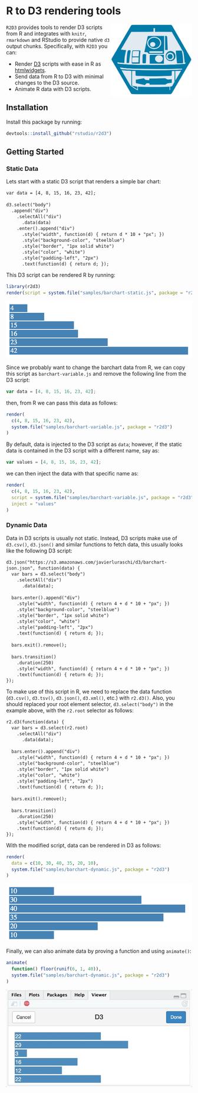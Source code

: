 R to D3 rendering tools
================

<img src="tools/README/r2d3-hex.svg" width=220 align="right"/>

`R2D3` provides tools to render D3 scripts from R and integrates with `knitr`, `rmarkdown` and RStudio to provide native `d3` output chunks. Specifically, with `R2D3` you can:

-   Render [D3](https://d3js.org/) scripts with ease in R as [htmlwidgets](https://www.htmlwidgets.org/).
-   Send data from R to D3 with minimal changes to the D3 source.
-   Animate R data with D3 scripts.

Installation
------------

Install this package by running:

``` r
devtools::install_github("rstudio/r2d3")
```

Getting Started
---------------

### Static Data

Lets start with a static D3 script that renders a simple bar chart:

    var data = [4, 8, 15, 16, 23, 42];

    d3.select("body")
      .append("div")
        .selectAll("div")
          .data(data)
        .enter().append("div")
          .style("width", function(d) { return d * 10 + "px"; })
          .style("background-color", "steelblue")
          .style("border", "1px solid white")
          .style("color", "white")
          .style("padding-left", "2px")
          .text(function(d) { return d; });

This D3 script can be rendered R by running:

``` r
library(r2d3)
render(script = system.file("samples/barchart-static.js", package = "r2d3"))
```

![](tools/README/r2d3-static.png)

Since we probably want to change the barchart data from R, we can copy this script as `barchart-variable.js` and remove the following line from the D3 script:

``` js
var data = [4, 8, 15, 16, 23, 42];
```

then, from R we can pass this data as follows:

``` r
render(
  c(4, 8, 15, 16, 23, 42),
  system.file("samples/barchart-variable.js", package = "r2d3")
)
```

By default, data is injected to the D3 script as `data`; however, if the static data is contained in the D3 script with a different name, say as:

``` js
var values = [4, 8, 15, 16, 23, 42];
```

we can then inject the data with that specific name as:

``` r
render(
  c(4, 8, 15, 16, 23, 42),
  script = system.file("samples/barchart-variable.js", package = "r2d3"),
  inject = "values"
)
```

### Dynamic Data

Data in D3 scripts is usually not static. Instead, D3 scripts make use of `d3.csv()`, `d3.json()` and similar functions to fetch data, this usually looks like the following D3 script:

    d3.json("https://s3.amazonaws.com/javierluraschi/d3/barchart-json.json", function(data) {
      var bars = d3.select("body")
        .selectAll("div")
          .data(data);
          
      bars.enter().append("div")
        .style("width", function(d) { return 4 + d * 10 + "px"; })
        .style("background-color", "steelblue")
        .style("border", "1px solid white")
        .style("color", "white")
        .style("padding-left", "2px")
        .text(function(d) { return d; });
      
      bars.exit().remove();
      
      bars.transition()
        .duration(250)
        .style("width", function(d) { return 4 + d * 10 + "px"; })
        .text(function(d) { return d; });
    });

To make use of this script in R, we need to replace the data function (`d3.csv()`, `d3.tsv()`, `d3.json()`, `d3.xml()`, etc.) with `r2.d3()`. Also, you should replaced your root element selector, `d3.select("body")` in the example above, with the `r2.root` selector as follows:

    r2.d3(function(data) {
      var bars = d3.select(r2.root)
        .selectAll("div")
          .data(data);
          
      bars.enter().append("div")
        .style("width", function(d) { return 4 + d * 10 + "px"; })
        .style("background-color", "steelblue")
        .style("border", "1px solid white")
        .style("color", "white")
        .style("padding-left", "2px")
        .text(function(d) { return d; });
      
      bars.exit().remove();
      
      bars.transition()
        .duration(250)
        .style("width", function(d) { return 4 + d * 10 + "px"; })
        .text(function(d) { return d; });
    });

With the modified script, data can be rendered in D3 as follows:

``` r
render(
  data = c(10, 30, 40, 35, 20, 10),
  system.file("samples/barchart-dynamic.js", package = "r2d3")
)
```

![](tools/README/r2d3-variable.png)

Finally, we can also animate data by proving a function and using `animate()`:

``` r
animate(
  function() floor(runif(6, 1, 40)),
  system.file("samples/barchart-dynamic.js", package = "r2d3")
)
```

![](tools/README/r2d3-animate.gif)
